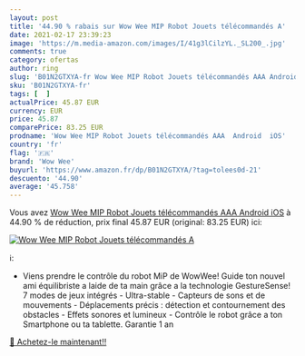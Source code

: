 ```yaml
---
layout: post
title: '44.90 % rabais sur Wow Wee MIP Robot Jouets télécommandés A'
date: 2021-02-17 23:39:23
image: 'https://m.media-amazon.com/images/I/41g3lCilzYL._SL200_.jpg'
comments: true
category: ofertas
author: ring
slug: 'B01N2GTXYA-fr Wow Wee MIP Robot Jouets télécommandés AAA Android iOS'
sku: 'B01N2GTXYA-fr'
tags: [  ]
actualPrice: 45.87 EUR
currency: EUR
price: 45.87
comparePrice: 83.25 EUR
prodname: 'Wow Wee MIP Robot Jouets télécommandés AAA  Android  iOS'
country: 'fr'
flag: '🇫🇷'
brand: 'Wow Wee'
buyurl: 'https://www.amazon.fr/dp/B01N2GTXYA/?tag=tolees0d-21'
descuento: '44.90'
average: '45.758'
---
```


Vous avez [Wow Wee MIP Robot Jouets télécommandés AAA  Android  iOS](https://www.amazon.fr/dp/B01N2GTXYA/?tag=tolees0d-21)  à  44.90 % de réduction, prix final  45.87 EUR (original: 83.25 EUR) ici:

[![Wow Wee MIP Robot Jouets télécommandés A](https://m.media-amazon.com/images/I/41g3lCilzYL._SL200_.jpg)](https://www.amazon.fr/dp/B01N2GTXYA/?tag=tolees0d-21)

ℹ️:

- Viens prendre le contrôle du robot MiP de WowWee! Guide ton nouvel ami équilibriste a laide de ta main grâce a la technologie GestureSense! 7 modes de jeux intégrés - Ultra-stable - Capteurs de sons et de mouvements - Déplacements précis : détection et contournement des obstacles - Effets sonores et lumineux - Contrôle le robot grâce a ton Smartphone ou ta tablette. Garantie 1 an

[🛒 Achetez-le maintenant!!](https://www.amazon.fr/dp/B01N2GTXYA/?tag=tolees0d-21)

